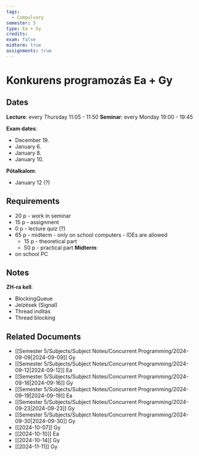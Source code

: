 ```yaml
---
tags:
  - Compulsory
semester: 5
type: Ea + Gy
credits: 
exam: false
midterm: true
assignments: true
---
```

# Konkurens programozás Ea + Gy 
## Dates
**Lecture**: every Thursday 11:05 - 11:50
**Seminar**: every Monday 19:00 - 19:45

**Exam dates**: 
- December 19.
- January 6.
- January 8.
- January 10.

**Pótalkalom**:
- January 12 (?)
## Requirements
- 20 p - work in seminar
- 15 p - assignment
- 0 p - lecture quiz (?)
- 65 p - midterm - only on school computers  - IDEs are allowed 
	- 15 p - theoretical part
	- 50 p - practical part
**Midterm**: 
- on school PC
## Notes
**ZH-ra kell**: 
- BlockingQueue
- Jelzések (Signal)
- Thread indítás
- Thread blocking

## Related Documents
- [[Semester 5/Subjects/Subject Notes/Concurrent Programming/2024-09-09|2024-09-09]] Gy
- [[Semester 5/Subjects/Subject Notes/Concurrent Programming/2024-09-12|2024-09-12]] Ea
- [[Semester 5/Subjects/Subject Notes/Concurrent Programming/2024-09-16|2024-09-16]] Gy
- [[Semester 5/Subjects/Subject Notes/Concurrent Programming/2024-09-19|2024-09-19]] Ea
- [[Semester 5/Subjects/Subject Notes/Concurrent Programming/2024-09-23|2024-09-23]] Gy
- [[Semester 5/Subjects/Subject Notes/Concurrent Programming/2024-09-30|2024-09-30]] Gy
- [[2024-10-07]]  Gy
- [[2024-10-10]] Ea
- [[2024-10-14]] Gy
- [[2024-11-11]] Gy 